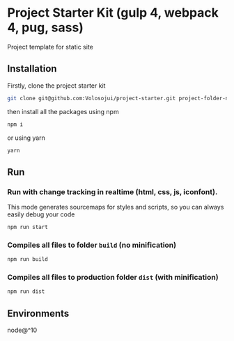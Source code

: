 # Project Starter Kit (gulp 4, webpack 4, pug, sass)

Project template for static site

## Installation

Firstly, clone the project starter kit

```bash
git clone git@github.com:Volosojui/project-starter.git project-folder-name && cd project-folder-name
```

then install all the packages using npm

```bash
npm i
```

or using yarn

```bash
yarn
```

## Run

### Run with change tracking in realtime (html, css, js, iconfont).

This mode generates sourcemaps for styles and scripts, so you can always easily debug your code

```bash
npm run start
```

### Compiles all files to folder `build` (no minification)

```bash
npm run build
```

### Compiles all files to production folder `dist` (with minification)

```bash
npm run dist
```

## Environments

node@^10